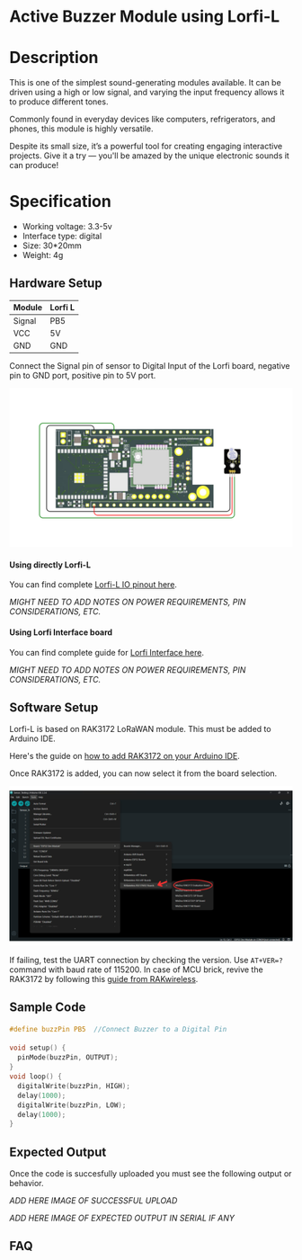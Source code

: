 # Active Buzzer Module using Lorfi-L

# Description

This is one of the simplest sound-generating modules available. It can be driven using a high or low signal, and varying the input frequency allows it to produce different tones.

Commonly found in everyday devices like computers, refrigerators, and phones, this module is highly versatile.

Despite its small size, it’s a powerful tool for creating engaging interactive projects. Give it a try — you'll be amazed by the unique electronic sounds it can produce!

# Specification

- Working voltage: 3.3-5v
- Interface type: digital
- Size: 30*20mm
- Weight: 4g

## Hardware Setup

|     Module    |   Lorfi L   |
|---------------|-------------|
| Signal        | PB5         |
| VCC           | 5V          |
| GND           | GND         |

Connect the Signal pin of sensor to Digital Input of the Lorfi board, negative pin to GND port, positive pin to 5V port.

![Active Buzzer](\assets\Images\LORFI_Components\Lorfi-L_Modules\2.png)

#### Using directly Lorfi-L

You can find complete <a href="/docs/Hardware_Guide.html">Lorfi-L IO pinout here</a>.

*MIGHT NEED TO ADD NOTES ON POWER REQUIREMENTS, PIN CONSIDERATIONS, ETC.*

#### Using Lorfi Interface board

You can find complete guide for <a href="/docs/Hardware_Guide.html">Lorfi Interface here</a>.

*MIGHT NEED TO ADD NOTES ON POWER REQUIREMENTS, PIN CONSIDERATIONS, ETC.*

## Software Setup

Lorfi-L is based on RAK3172 LoRaWAN module. This must be added to Arduino IDE.

Here's the guide on <a href="/docs/Software_Guide.html">how to add RAK3172 on your Arduino IDE</a>.

Once RAK3172 is added, you can now select it from the board selection.

![Software Guide 4](\assets\Images\LORFI_Components\Software-Guide_Images\Software_Guide4.png)

If failing, test the UART connection by checking the version. Use `AT+VER=?` command with baud rate of 115200. In case of MCU brick, revive the RAK3172 by following this [guide from RAKwireless](https://learn.rakwireless.com/hc/en-us/articles/26687606549911-How-To-Guide-STM32CubeProgrammer-for-RAK-Modules).

## **Sample Code**
```c
#define buzzPin PB5  //Connect Buzzer to a Digital Pin

void setup() {
  pinMode(buzzPin, OUTPUT);
}
void loop() {
  digitalWrite(buzzPin, HIGH);
  delay(1000);
  digitalWrite(buzzPin, LOW);
  delay(1000);
}
```

## Expected Output

Once the code is succesfully uploaded you must see the following output or behavior.

*ADD HERE IMAGE OF SUCCESSFUL UPLOAD*

*ADD HERE IMAGE OF EXPECTED OUTPUT IN SERIAL IF ANY*

## FAQ
